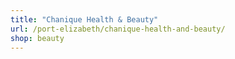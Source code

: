 ```yaml
---
title: "Chanique Health & Beauty"
url: /port-elizabeth/chanique-health-and-beauty/
shop: beauty
---
```

